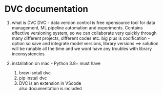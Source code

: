 # DVC documentation

1. what is DVC
    DVC - data version control is free opensource tool for data management, ML pipeline automation and experiments. 
    Contains effective versioning system, so we can collaborate very quickly through many different projects, different codes etc. 
    big plus is codification - option so save and integrate model versions, library versions ==> solution will be runable all the time and we wont have any troubles with library inconsystencies.  

2. installation on mac - Python 3.8+ must have
    1. brew isntall dvc
    2. pip install dvc
    3. DVC is an extension in VScode   
        also documentation is included 
    
